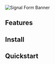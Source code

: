 ![Signal Form Banner](https://github.com/gutentag2012/form-signals/raw/chore/clean-for-deploy/assets/banner.svg)

## Features

## Install

## Quickstart
